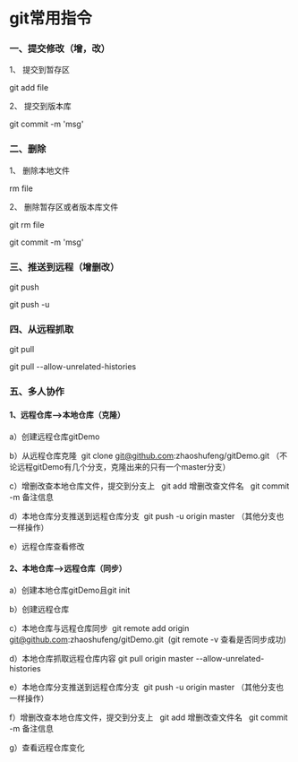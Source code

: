 # git常用指令

### 一、提交修改（增，改）

1、 提交到暂存区

git add file

2、 提交到版本库

git commit -m 'msg'


### 二、删除

1、 删除本地文件

rm file

2、 删除暂存区或者版本库文件

git rm file

git commit -m 'msg'


### 三、推送到远程（增删改）

git push

git push -u

### 四、从远程抓取

git pull

git pull --allow-unrelated-histories

### 五、多人协作

#### 1、远程仓库-->本地仓库（克隆）

a）创建远程仓库gitDemo

b）从远程仓库克隆  git clone git@github.com:zhaoshufeng/gitDemo.git （不论远程gitDemo有几个分支，克隆出来的只有一个master分支）

c）增删改查本地仓库文件，提交到分支上   git add 增删改查文件名   git commit -m 备注信息

d）本地仓库分支推送到远程仓库分支  git push -u origin master （其他分支也一样操作）

e）远程仓库查看修改

####  2、本地仓库-->远程仓库（同步）

a）创建本地仓库gitDemo且git init

b）创建远程仓库

c）本地仓库与远程仓库同步  git remote add origin git@github.com:zhaoshufeng/gitDemo.git  (git remote -v 查看是否同步成功)

d）本地仓库抓取远程仓库内容 git pull origin master --allow-unrelated-histories

e）本地仓库分支推送到远程仓库分支  git push -u origin master （其他分支也一样操作）

f）增删改查本地仓库文件，提交到分支上   git add 增删改查文件名   git commit -m 备注信息

g）查看远程仓库变化


